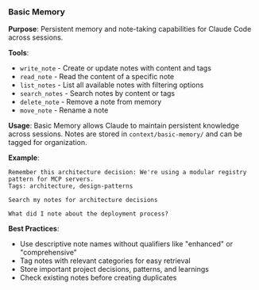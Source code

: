 ### Basic Memory

**Purpose**: Persistent memory and note-taking capabilities for Claude Code across sessions.

**Tools**:
- `write_note` - Create or update notes with content and tags
- `read_note` - Read the content of a specific note
- `list_notes` - List all available notes with filtering options
- `search_notes` - Search notes by content or tags
- `delete_note` - Remove a note from memory
- `move_note` - Rename a note

**Usage**: Basic Memory allows Claude to maintain persistent knowledge across sessions. Notes are stored in `context/basic-memory/` and can be tagged for organization.

**Example**:
```
Remember this architecture decision: We're using a modular registry pattern for MCP servers.
Tags: architecture, design-patterns

Search my notes for architecture decisions

What did I note about the deployment process?
```

**Best Practices**:
- Use descriptive note names without qualifiers like "enhanced" or "comprehensive"
- Tag notes with relevant categories for easy retrieval
- Store important project decisions, patterns, and learnings
- Check existing notes before creating duplicates

